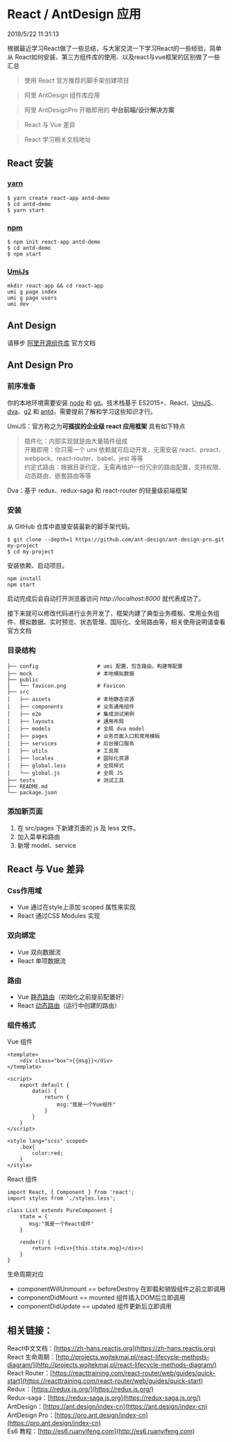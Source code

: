 # React / AntDesign 应用

2019/5/22 11:31:13 

根据最近学习React做了一些总结，与大家交流一下学习React的一些经验，简单从 React如何安装、第三方组件库的使用、以及react与vue框架的区别做了一些汇总

> 使用 React 官方推荐的脚手架创建项目

> 阿里 AntDesign 组件库应用

> 阿里 AntDesignPro 开箱即用的 **中台前端/设计解决方案**

> React 与 Vue 差异

> React 学习相关文档地址




## React 安装
### [yarn](https://yarnpkg.com/zh-Hans/)

    $ yarn create react-app antd-demo
	$ cd antd-demo
	$ yarn start

### [npm](https://www.npmjs.com/)
	$ npm init react-app antd-demo
	$ cd antd-demo
	$ npm start


### [UmiJs](https://umijs.org/)
	mkdir react-app && cd react-app
	umi g page index
	umi g page users
	umi dev


## Ant Design
请移步 [阿里开源组件库](https://ant.design/index-cn) 官方文档




## Ant Design Pro
### 前序准备
你的本地环境需要安装 [node](http://nodejs.org/) 和 [git](https://git-scm.com/)。技术栈基于 ES2015+、React、[UmiJS](https://umijs.org/)、[dva](https://github.com/dvajs/dva/blob/master/README_zh-CN.md)、[g2](https://antv.alipay.com/zh-cn/g2/3.x/index.html) 和 [antd](https://ant.design/docs/react/introduce-cn)，需要提前了解和学习这些知识才行。

UmiJS：官方称之为**可插拔的企业级 react 应用框架** 具有如下特点

> 插件化：内部实现就是由大量插件组成   
> 开箱即用：你只需一个 umi 依赖就可启动开发，无需安装 react、preact、webpack、react-router、babel、jest 等等  
> 约定式路由：根据目录约定，无需再维护一份冗余的路由配置，支持权限、动态路由、嵌套路由等等 

Dva：基于 redux、redux-saga 和 react-router 的轻量级前端框架

### 安装
从 GitHub 仓库中直接安装最新的脚手架代码。  
   
	$ git clone --depth=1 https://github.com/ant-design/ant-design-pro.git my-project
	$ cd my-project

安装依赖、启动项目。

	npm install
	npm start

启动完成后会自动打开浏览器访问 *http://localhost:8000* 就代表成功了。


接下来就可以修改代码进行业务开发了，框架内建了典型业务模板、常用业务组件、模拟数据、实时预览、状态管理、国际化、全局路由等，相关使用说明请查看官方文档

### 目录结构
	├── config                   # umi 配置，包含路由，构建等配置
	├── mock                     # 本地模拟数据
	├── public
	│   └── favicon.png          # Favicon
	├── src
	│   ├── assets               # 本地静态资源
	│   ├── components           # 业务通用组件
	│   ├── e2e                  # 集成测试用例
	│   ├── layouts              # 通用布局
	│   ├── models               # 全局 dva model
	│   ├── pages                # 业务页面入口和常用模板
	│   ├── services             # 后台接口服务
	│   ├── utils                # 工具库
	│   ├── locales              # 国际化资源
	│   ├── global.less          # 全局样式
	│   └── global.js            # 全局 JS
	├── tests                    # 测试工具
	├── README.md
	└── package.json


### 添加新页面
1. 在 src/pages 下新建页面的 js 及 less 文件。   
1. 加入菜单和路由  
1. 新增 model、service  




## React 与 Vue 差异
### Css作用域
- Vue 通过在style上添加 scoped 属性来实现  
- React 通过CSS Modules 实现

### 双向绑定
- Vue 双向数据流  
- React 单项数据流

### 路由
- Vue [静态路由](https://router.vuejs.org/zh/)（初始化之前提前配置好）
- React [动态路由](https://reacttraining.com/react-router/web/example/recursive-paths)（运行中创建的路由）

### 组件格式
Vue 组件

    <template>
		<div class="box">{{msg}}</div>
	</template>

	<script>
		export default {
  			data() {
    			return {
					msg:"我是一个Vue组件"
				}
			}
		}
	</script>	

	<style lang="scss" scoped>
		.box{
			color:red;
		}
	</style>

React 组件

	import React, { Component } from 'react';
	import styles from './styles.less';
	
	class List extends PureComponent {
		state = {
		   msg:"我是一个React组件"
		}

		render() {
			return (<div>{this.state.msg}</div>)
		}
	}

生命周期对应  

- componentWillUnmount == beforeDestroy 在卸载和销毁组件之前立即调用
- componentDidMount == mounted 组件插入DOM后立即调用
- componentDidUpdate == updated 组件更新后立即调用

## 相关链接：   
React中文文档：[https://zh-hans.reactjs.org](https://zh-hans.reactjs.org)   
React 生命周期：[http://projects.wojtekmaj.pl/react-lifecycle-methods-diagram/](http://projects.wojtekmaj.pl/react-lifecycle-methods-diagram/)  
React Router：[https://reacttraining.com/react-router/web/guides/quick-start](https://reacttraining.com/react-router/web/guides/quick-start)  
Redux：[https://redux.js.org/](https://redux.js.org/)  
Redux-saga：[https://redux-saga.js.org](https://redux-saga.js.org/)  
AntDesign：[https://ant.design/index-cn](https://ant.design/index-cn)   
AntDesign Pro：[https://pro.ant.design/index-cn](https://pro.ant.design/index-cn)  
Es6 教程：[http://es6.ruanyifeng.com](http://es6.ruanyifeng.com)
